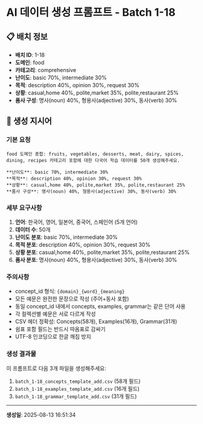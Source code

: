 # AI 데이터 생성 프롬프트 - Batch 1-18

## 📋 배치 정보

- **배치 ID**: 1-18
- **도메인**: food
- **카테고리**: comprehensive
- **난이도**: basic 70%, intermediate 30%
- **목적**: description 40%, opinion 30%, request 30%
- **상황**: casual,home 40%, polite,market 35%, polite,restaurant 25%
- **품사 구성**: 명사(noun) 40%, 형용사(adjective) 30%, 동사(verb) 30%

## 🎯 생성 지시어

### 기본 요청
```
food 도메인 종합: fruits, vegetables, desserts, meat, dairy, spices, dining, recipes 카테고리 포함에 대한 다국어 학습 데이터를 50개 생성해주세요.

**난이도**: basic 70%, intermediate 30%
**목적**: description 40%, opinion 30%, request 30%
**상황**: casual,home 40%, polite,market 35%, polite,restaurant 25%
**품사 구성**: 명사(noun) 40%, 형용사(adjective) 30%, 동사(verb) 30%
```

### 세부 요구사항

1. **언어**: 한국어, 영어, 일본어, 중국어, 스페인어 (5개 언어)
2. **데이터 수**: 50개
3. **난이도 분포**: basic 70%, intermediate 30%
4. **목적 분포**: description 40%, opinion 30%, request 30%
5. **상황 분포**: casual,home 40%, polite,market 35%, polite,restaurant 25%
6. **품사 분포**: 명사(noun) 40%, 형용사(adjective) 30%, 동사(verb) 30%

### 주의사항

- concept_id 형식: `{domain}_{word}_{meaning}`
- 모든 예문은 완전한 문장으로 작성 (주어+동사 포함)
- 동일 concept_id 내에서 concepts, examples, grammar는 같은 단어 사용
- 각 컬렉션별 예문은 서로 다르게 작성
- CSV 헤더 정확성: Concepts(58개), Examples(16개), Grammar(31개)
- 쉼표 포함 필드는 반드시 따옴표로 감싸기
- UTF-8 인코딩으로 한글 깨짐 방지

### 생성 결과물

이 프롬프트로 다음 3개 파일을 생성해주세요:
1. `batch_1-18_concepts_template_add.csv` (58개 필드)
2. `batch_1-18_examples_template_add.csv` (16개 필드)  
3. `batch_1-18_grammar_template_add.csv` (31개 필드)

---

**생성일**: 2025-08-13 16:51:34
